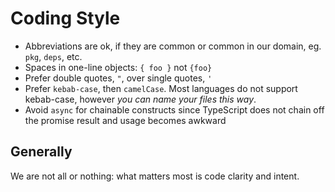 # Coding Style

* Abbreviations are ok, if they are common or common in our domain, eg. `pkg`,
    `deps`, etc.
* Spaces in one-line objects: `{ foo }` not `{foo}`
* Prefer double quotes, `"`, over single quotes, `'`
* Prefer `kebab-case`, then `camelCase`. Most languages do not support
    kebab-case, however *you can name your files this way*.
* Avoid `async` for chainable constructs since TypeScript does not chain off the promise result and usage becomes awkward

## Generally

We are not all or nothing: what matters most is code clarity and intent.

